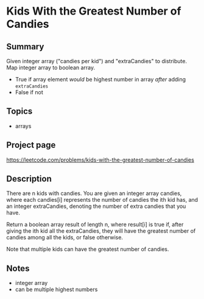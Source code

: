 # Kids With the Greatest Number of Candies

## Summary

Given integer array ("candies per kid")
and "extraCandies" to distribute.
Map integer array to boolean array.

- True if array element _would_ be highest number in array _after_ adding `extraCandies`
- False if not

## Topics

- arrays

## Project page

https://leetcode.com/problems/kids-with-the-greatest-number-of-candies

## Description

There are n kids with candies. You are given an integer array candies, where each candies[i] represents the number of candies the ith kid has, and an integer extraCandies, denoting the number of extra candies that you have.

Return a boolean array result of length n, where result[i] is true if, after giving the ith kid all the extraCandies, they will have the greatest number of candies among all the kids, or false otherwise.

Note that multiple kids can have the greatest number of candies.

## Notes

- integer array
- can be multiple highest numbers
